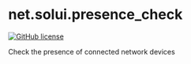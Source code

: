 # net.solui.presence_check

[![GitHub license](https://img.shields.io/github/license/SoluiNet/net.solui.presence_check)](https://github.com/SoluiNet/net.solui.presence_check/blob/master/LICENSE)

Check the presence of connected network devices
